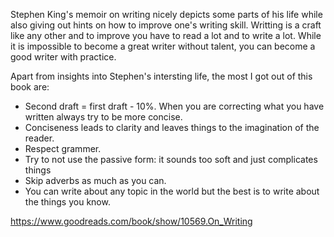 Stephen King's memoir on writing nicely depicts some parts of his life while also giving out hints on how to improve one's writing skill. Writting is a craft like any other and to improve you have to read a lot and to write a lot. While it is impossible to become a great writer without talent, you can become a good writer with practice.


Apart from insights into Stephen's intersting life, the most I got out of this book are:
* Second draft = first draft - 10%. When you are correcting what you have written always try to be more concise.
* Conciseness leads to clarity and leaves things to the imagination of the reader.
* Respect grammer.
* Try to not use the passive form: it sounds too soft and just complicates things
* Skip adverbs as much as you can.
* You can write about any topic in the world but the best is to write about the things you know.

https://www.goodreads.com/book/show/10569.On_Writing